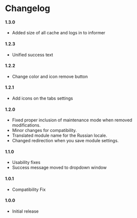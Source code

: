 # Changelog

#### 1.3.0
* Added size of all cache and logs in to informer

#### 1.2.3
* Unified success text

#### 1.2.2
* Change color and icon remove button

#### 1.2.1
* Add icons on the tabs settings

#### 1.2.0
* Fixed proper inclusion of maintenance mode when removed modifications.
* Minor changes for compatibility.
* Translated module name for the Russian locale.
* Changed redirection when you save module settings.

#### 1.1.0
* Usability fixes
* Success message moved to dropdown window

#### 1.0.1
* Compatibility Fix

#### 1.0.0
* Initial release